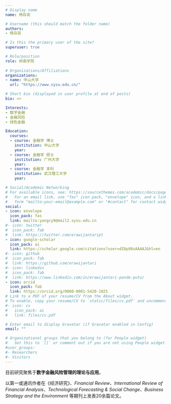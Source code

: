 ```yaml
---
# Display name
name: 杨存奕

# Username (this should match the folder name)
authors:
- 杨存奕

# Is this the primary user of the site?
superuser: true

# Role/position
role: 岭南学院
  
# Organizations/Affiliations
organizations:
- name: 中山大学
  url: "https://www.sysu.edu.cn/"

# Short bio (displayed in user profile at end of posts)
bio: <>

Interests:
- 数字金融
- 金融风险
- 绿色金融

Education:
  courses:
  - course: 金融学 博士
    institution: 中山大学
    year:
  - course: 金融学 硕士
    institution: 广州大学
    year: 
  - course: 金融学 本科
    institution: 武汉理工大学
    year: 

# Social/Academic Networking
# For available icons, see: https://sourcethemes.com/academic/docs/page-builder/#icons
#   For an email link, use "fas" icon pack, "envelope" icon, and a link in the
#   form "mailto:your-email@example.com" or "#contact" for contact widget.
social:
- icon: envelope
  icon_pack: fas
  link: mailto:yangcy9@mail2.sysu.edu.cn
#- icon: twitter
#  icon_pack: fab
#  link: https://twitter.com/erawijantaript
- icon: google-scholar
  icon_pack: ai
  link: https://scholar.google.com/citations?user=dI8p98sAAAAJ&hl=en
#- icon: github
#  icon_pack: fab
#  link: https://github.com/erawijantari
#- icon: linkedin
#  icon_pack: fab
#  link: https://www.linkedin.com/in/erawijantari-pande-putu/
- icon: orcid
  icon_pack: fab
  link: https://orcid.org/0000-0001-5420-1025
# Link to a PDF of your resume/CV from the About widget.
# To enable, copy your resume/CV to `static/files/cv.pdf` and uncomment the lines below.
#- icon: cv
#   icon_pack: ai
#   link: files/cv.pdf

# Enter email to display Gravatar (if Gravatar enabled in Config)
email: ""

# Organizational groups that you belong to (for People widget)
#   Set this to `[]` or comment out if you are not using People widget.
#user_groups:
#- Researchers
#- Visitors
---
```


目前研究聚焦于**数字金融风险管理的理论与应用**。

以第一或通讯作者在《经济研究》、_Financial Review_、_International Review of Financial Analysis_、_Technological Forecasting & Social Change_、_Business Strategy and the Environment_ 等期刊上发表20余篇论文。
